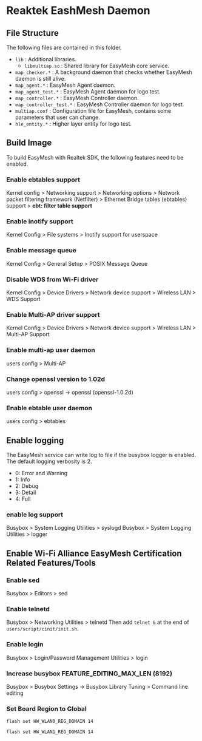 # Reaktek EashMesh Daemon

## File Structure

The following files are contained in this folder.
- `lib` : Additional libraries.
    - `libmultiap.so` : Shared library for EasyMesh core service.
- `map_checker.*` : A background daemon that checks whether EasyMesh daemon is still alive.
- `map_agent.*` : EasyMesh Agent daemon.
- `map_agent_test.*` : EasyMesh Agent daemon for logo test.
- `map_controller.*` : EasyMesh Controller daemon.
- `map_controller_test.*` : EasyMesh Controller daemon for logo test.
- `multiap.conf` : Configuration file for EasyMesh, contains some parameters that user can change.
- `hle_entity.*` :  Higher layer entity for logo test.

## Build Image

To build EasyMesh with Realtek SDK, the following features need to be enabled.

### Enable ebtables support
Kernel config > Networking support > Networking options > Network packet filtering framework (Netfilter) > Ethernet Bridge tables (ebtables) support > **ebt: filter table support**

### Enable inotify support
Kernel Config > File systems > Inotify support for userspace

### Enable message queue
Kernel Config > General Setup > POSIX Message Queue

### Disable WDS from Wi-Fi driver
Kernel Config > Device Drivers > Network device support > Wireless LAN > WDS Support

### Enable Multi-AP driver support
Kernel Config > Device Drivers > Network device support > Wireless LAN > Multi-AP Support

### Enable multi-ap user daemon
users config > Multi-AP

### Change openssl version to 1.02d
users config > openssl -> openssl (openssl-1.0.2d)

### Enable ebtable user daemon
users config > ebtables

## Enable logging

The EasyMesh service can write log to file if the busybox logger is enabled. The default logging verbosity is 2.

- 0: Error and Warning
- 1: Info
- 2: Debug
- 3: Detail
- 4: Full

### enable log support
Busybox > System Logging Utilities > syslogd
Busybox > System Logging Utilities > logger

## Enable Wi-Fi Alliance EasyMesh Certification Related Features/Tools

### Enable sed
Busybox > Editors > sed

### Enable telnetd
Busybox > Networking Utilities > telnetd
Then add `telnet &` at the end of `users/script/cinit/init.sh`.

### Enable login
Busybox > Login/Password Management Utilities > login

### Increase busybox FEATURE_EDITING_MAX_LEN (8192)
Busybox > Busybox Settings -> Busybox Library Tuning > Command line editing

### Set Board Region to Global
```
flash set HW_WLAN0_REG_DOMAIN 14

flash set HW_WLAN1_REG_DOMAIN 14
```